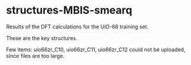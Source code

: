 # structures-MBIS-smearq
Results of the DFT calculations for the UiO-66 training set.

These are the key structures.

Few items: uio66zr_C10, uio66zr_C11, uio66zr_C12 could not be uploaded, since files are too large.
